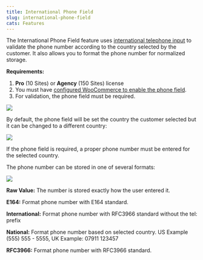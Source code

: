 ```yaml
---
title: International Phone Field
slug: international-phone-field
cats: Features
---
```



  <p>
    The International Phone Field feature uses <a href="https://intl-tel-input.com">international telephone input</a> to validate the phone number according to the country selected by the customer. It also allows you to format the phone number for normalized storage.
  </p>
  <p>
    <strong>Requirements:</strong>
  </p>
  <ol>
    <li>
      <strong>Pro</strong> (10 Sites) or <strong>Agency</strong> (150 Sites) license
    </li>
    <li>You must have <a href="https://cfw.staging.objectiv.co/documentation/how-to-enable-billing-and-shipping-phone-fields" target="_blank">configured WooCommerce to enable the phone field</a>.
    </li>
    <li>For validation, the phone field must be required.
    </li>
  </ol>
  <p>
    <img src="https://s3.amazonaws.com/helpscout.net/docs/assets/5bdde2822c7d3a01757ac42e/images/61648dc80332cb5b9e9b2a0a/file-0wBoibtOL0.png" />
  </p>
  <p>
    By default, the phone field will be set the country the customer selected but it can be changed to a different country:
  </p>
  <p>
    <img src="https://s3.amazonaws.com/helpscout.net/docs/assets/5bdde2822c7d3a01757ac42e/images/61648e0c9ccf62287e5eac8e/file-6dcny0KTxT.png" />
  </p>
  <p>
    If the phone field is required, a proper phone number must be entered for the selected country.
  </p>
  <p>
    The phone number can be stored in one of several formats:
  </p>
  <p>
    <img src="https://s3.amazonaws.com/helpscout.net/docs/assets/5bdde2822c7d3a01757ac42e/images/61648eb50332cb5b9e9b2a14/file-bZfmZse5BP.png" />
  </p>
  <p>
    <strong>Raw Value:</strong> The number is stored exactly how the user entered it.
  </p>
  <p>
    <strong>E164:</strong> Format phone number with E164 standard.
  </p>
  <p>
    <strong>International:</strong> Format phone number with RFC3966 standard without the tel: prefix
  </p>
  <p>
    <strong>National:</strong> Format phone number based on selected country. US Example (555) 555 - 5555, UK Example: 07911 123457
  </p>
  <p>
    <strong>RFC3966:</strong> Format phone number with RFC3966 standard.
  </p>
